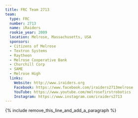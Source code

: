 ```yaml
---
title: FRC Team 2713
team:
  type: FRC
  number: 2713
  name: iRaiders
  rookie_year: 2009
  location: Melrose, Massachusetts, USA
  sponsors:
  - Citizens of Melrose
  - Textron Systems
  - Raytheon
  - Melrose Cooperative Bank
  - Churchill Corp
  - SAME
  - Melrose High
  links:
    Website: http://www.iraiders.org
    Facebook: https://www.facebook.com/iraiders2713melrose
    YouTube: https://www.youtube.com/melrosefirstrobotics
    Instagram: https://www.instagram.com/iraiders2713
---
```


{% include remove_this_line_and_add_a_paragraph %}